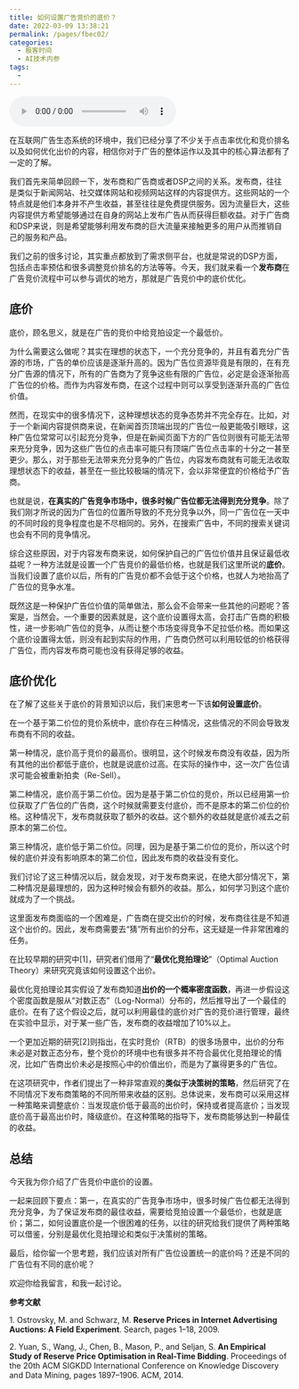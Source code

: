 ```yaml
---
title: 如何设置广告竞价的底价？
date: 2022-03-09 13:38:21
permalink: /pages/fbec02/
categories:
  - 极客时间
  - AI技术内参
tags:
  - 
---
```

<audio title="092.如何设置广告竞价的底价？" src="https://static001.geekbang.org/resource/audio/0f/c1/0fa77422446247f5b7426f0d031555c1.mp3" controls="controls"></audio> 
<p>在互联网广告生态系统的环境中，我们已经分享了不少关于点击率优化和竞价排名以及如何优化出价的内容，相信你对于广告的整体运作以及其中的核心算法都有了一定的了解。</p><p>我们首先来简单回顾一下，发布商和广告商或者DSP之间的关系。发布商，往往是类似于新闻网站、社交媒体网站和视频网站这样的内容提供方。这些网站的一个特点就是他们本身并不产生收益，甚至往往是免费提供服务。因为流量巨大，这些内容提供方希望能够通过在自身的网站上发布广告从而获得巨额收益。对于广告商和DSP来说，则是希望能够利用发布商的巨大流量来接触更多的用户从而推销自己的服务和产品。</p><p>我们之前的很多讨论，其实重点都放到了需求侧平台，也就是常说的DSP方面，包括点击率预估和很多调整竞价排名的方法等等。今天，我们就来看一个<strong>发布商</strong>在广告竞价流程中可以参与调优的地方，那就是<span class="orange">广告竞价中的底价优化</span>。</p><h2>底价</h2><p>底价，顾名思义，就是在广告的竞价中给竞拍设定一个最低价。</p><p>为什么需要这么做呢？其实在理想的状态下，一个充分竞争的，并且有着充分广告源的市场，广告的单价应该是逐渐升高的。因为广告位资源毕竟是有限的，在有充分广告源的情况下，所有的广告商为了竞争这些有限的广告位，必定是会逐渐抬高广告位的价格。而作为内容发布商，在这个过程中则可以享受到逐渐升高的广告位价值。</p><!-- [[[read_end]]] --><p>然而，在现实中的很多情况下，这种理想状态的竞争态势并不完全存在。比如，对于一个新闻内容提供商来说，在新闻首页顶端出现的广告位一般更能吸引眼球，这种广告位常常可以引起充分竞争，但是在新闻页面下方的广告位则很有可能无法带来充分竞争，因为这些广告位的点击率可能只有顶端广告位点击率的十分之一甚至更少。那么，对于那些无法带来充分竞争的广告位，内容发布商就有可能无法收取理想状态下的收益，甚至在一些比较极端的情况下，会以非常便宜的价格给予广告商。</p><p>也就是说，<strong>在真实的广告竞争市场中，很多时候广告位都无法得到充分竞争</strong>。除了我们刚才所说的因为广告位的位置所导致的不充分竞争以外，同一广告位在一天中的不同时段的竞争程度也是不尽相同的。另外，在搜索广告中，不同的搜索关键词也会有不同的竞争情况。</p><p>综合这些原因，对于内容发布商来说，如何保护自己的广告位价值并且保证最低收益呢？一种方法就是设置一个广告竞价的最低价格，也就是我们这里所说的<strong>底价</strong>。当我们设置了底价以后，所有的广告竞价都不会低于这个价格，也就人为地抬高了广告位的竞争水准。</p><p>既然这是一种保护广告位价值的简单做法，那么会不会带来一些其他的问题呢？答案是，当然会。一个重要的因素就是，这个底价设置得太高，会打击广告商的积极性，进一步影响广告位的竞争，从而让整个市场变得竞争不足拉低价格。而如果这个底价设置得太低，则没有起到实际的作用，广告商仍然可以利用较低的价格获得广告位，而内容发布商可能也没有获得足够的收益。</p><h2>底价优化</h2><p>在了解了这些关于底价的背景知识以后，我们来思考一下该<strong>如何设置底价</strong>。</p><p>在一个基于第二价位的竞价系统中，底价存在三种情况，这些情况的不同会导致发布商有不同的收益。</p><p>第一种情况，底价高于竞价的最高价。很明显，这个时候发布商没有收益，因为所有其他的出价都低于底价，也就是说底价过高。在实际的操作中，这一次广告位请求可能会被重新拍卖（Re-Sell）。</p><p>第二种情况，底价高于第二价位。因为是基于第二价位的竞价，所以已经用第一价位获取了广告位的广告商，这个时候就需要支付底价，而不是原本的第二价位的价格。这种情况下，发布商就获取了额外的收益。这个额外的收益就是底价减去之前原本的第二价位。</p><p>第三种情况，底价低于第二价位。同理，因为是基于第二价位的竞价，所以这个时候的底价并没有影响原本的第二价位，因此发布商的收益没有变化。</p><p>我们讨论了这三种情况以后，就会发现，对于发布商来说，在绝大部分情况下，第二种情况是最理想的，因为这种时候会有额外的收益。那么，如何学习到这个底价就成为了一个挑战。</p><p>这里面发布商面临的一个困难是，广告商在提交出价的时候，发布商往往是不知道这个出价的。因此，发布商需要去“猜”所有出价的分布，这无疑是一件非常困难的任务。</p><p>在比较早期的研究中[1]，研究者们借用了“<strong>最优化竞拍理论</strong>”（Optimal Auction Theory）来研究究竟该如何设置这个出价。</p><p>最优化竞拍理论其实假设了发布商知道<strong>出价的一个概率密度函数</strong>，再进一步假设这个密度函数是服从“对数正态”（Log-Normal）分布的，然后推导出了一个最佳的底价。在有了这个假设之后，就可以利用最佳的底价对广告的竞价进行管理，最终在实验中显示，对于某一些广告，发布商的收益增加了10%以上。</p><p>一个更加近期的研究[2]则指出，在实时竞价（RTB）的很多场景中，出价的分布未必是对数正态分布，整个竞价的环境中也有很多并不符合最优化竞拍理论的情况，比如广告商出价未必是按照心中的价值出价，而是为了赢得更多的广告位。</p><p>在这项研究中，作者们提出了一种非常直观的<strong>类似于决策树的策略</strong>，然后研究了在不同情况下发布商策略的不同所带来收益的区别。总体说来，发布商可以采用这样一种策略来调整底价：当发现底价低于最高的出价时，保持或者提高底价；当发现底价高于最高出价时，降级底价。在这种策略的指导下，发布商能够达到一种最佳的收益。</p><h2>总结</h2><p>今天我为你介绍了广告竞价中底价的设置。</p><p>一起来回顾下要点：第一，在真实的广告竞争市场中，很多时候广告位都无法得到充分竞争，为了保证发布商的最佳收益，需要给竞拍设置一个最低价，也就是底价；第二，如何设置底价是一个很困难的任务，以往的研究给我们提供了两种策略可以借鉴，分别是最优化竞拍理论和类似于决策树的策略。</p><p>最后，给你留一个思考题，我们应该对所有广告位设置统一的底价吗？还是不同的广告位有不同的底价呢？</p><p>欢迎你给我留言，和我一起讨论。</p><p><strong><span class="reference">参考文献</span></strong></p><p><span class="reference">1.  Ostrovsky, M. and Schwarz, M. <strong>Reserve Prices in Internet Advertising Auctions: A Field Experiment</strong>. Search, pages 1–18, 2009.</span></p><p><span class="reference">2.  Yuan, S., Wang, J., Chen, B., Mason, P., and Seljan, S. <strong>An Empirical Study of Reserve Price Optimisation in Real-Time Bidding</strong>. Proceedings of the 20th ACM SIGKDD International Conference on Knowledge Discovery and Data Mining, pages 1897–1906. ACM, 2014.</span></p><p></p>